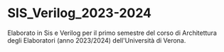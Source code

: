 # SIS_Verilog_2023-2024
Elaborato in Sis e Verilog per il primo semestre del corso di Architettura degli Elaboratori (anno 2023/2024) dell'Università di Verona.
